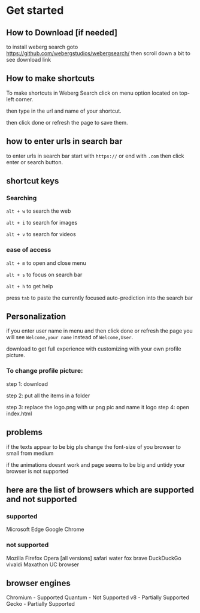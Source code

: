 # Get started
## How to Download [if needed]
to install weberg search goto https://github.com/webergstudios/webergsearch/ then scroll down a bit to see download link
## How to make shortcuts
To make shortcuts in Weberg Search click on menu option located on top-left corner.

then type in the url and name of your shortcut.

then click done or refresh the page to save them.
## how to enter urls in search bar
to enter urls in search bar start with `https://` or end with `.com` then click enter or search button.
## shortcut keys
### Searching
`alt + w` to search the web

`alt + i` to search for images

`alt + v` to search for videos
### ease of access
`alt + m` to open and close menu

`alt + s` to focus on search bar

`alt + h` to get help

press `tab` to paste the currently focused auto-prediction into the search bar
## Personalization 
if you enter user name in menu and then click done or refresh the page you will see `Welcome,your name` instead of `Welcome,User`.

download to get full experience with customizing with your own profile picture. 

### To change profile picture: 
step 1: download 

step 2: put all the items in a folder 

step 3: replace the logo.png with ur png pic and name it logo step 4: open index.html
## problems
if the texts appear to be big pls change the font-size of you browser to small from medium

if the animations doesnt work and page seems to be big and untidy your browser is not supported
## here are the list of browsers which are supported and not supported
### supported
Microsoft Edge
Google Chrome
### not supported
Mozilla Firefox
Opera [all versions]
safari
water fox
brave
DuckDuckGo
vivaldi
Maxathon
UC browser
## browser engines
Chromium - Supported
Quantum - Not Supported
v8 - Partially Supported
Gecko - Partially Supported
